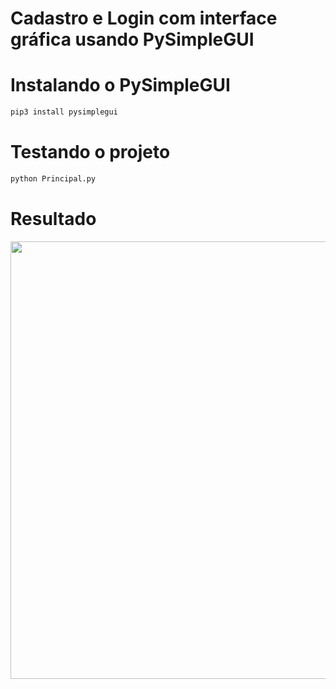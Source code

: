 # Cadastro e Login com interface gráfica usando PySimpleGUI 

# Instalando o PySimpleGUI

```bash
pip3 install pysimplegui
```

# Testando o projeto

```bash
python Principal.py
```

# Resultado

<span align="center">
    <img src="https://user-images.githubusercontent.com/85804895/134086287-92aab41c-6083-43eb-bccc-2a5440b5e068.png", width=700>
</span>
